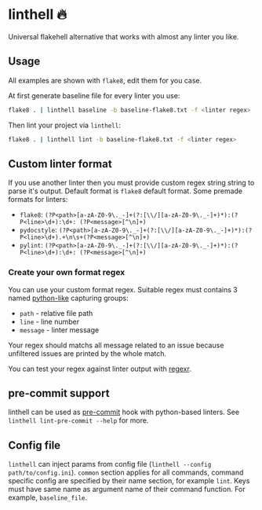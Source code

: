 # linthell 🔥
Universal flakehell alternative that works with almost any linter you like.

## Usage
All examples are shown with `flake8`, edit them for you case.

At first generate baseline file for every linter you use:
```bash
flake8 . | linthell baseline -b baseline-flake8.txt -f <linter regex>
```

Then lint your project via `linthell`:
```bash
flake8 . | linthell lint -b baseline-flake8.txt -f <linter regex>
```

## Custom linter format
If you use another linter then you must provide custom regex string
string to parse it's output. Default format is `flake8` default format.
Some premade formats for linters:
- `flake8`: `(?P<path>[a-zA-Z0-9\._-]+(?:[\\/][a-zA-Z0-9\._-]+)*):(?P<line>\d+):\d+: (?P<message>[^\n]+)`
- `pydocstyle`: `(?P<path>[a-zA-Z0-9\._-]+(?:[\\/][a-zA-Z0-9\._-]+)*):(?P<line>\d+).+\n\s+(?P<message>[^\n]+)`
- `pylint`: `(?P<path>[a-zA-Z0-9\._-]+(?:[\\/][a-zA-Z0-9\._-]+)*):(?P<line>\d+):\d+: (?P<message>[^\n]+)`

### Create your own format regex
You can use your custom format regex. Suitable regex must
contains 3 named [python-like](https://docs.python.org/3/howto/regex.html#:~:text=The%20syntax%20for%20a%20named%20group%20is%20one%20of%20the%20Python%2Dspecific%20extensions%3A%20(%3FP%3Cname%3E...).%20name%20is%2C%20obviously%2C%20the%20name%20of%20the%20group) capturing groups: 
- `path` - relative file path 
- `line` - line number
- `message` - linter message

Your regex should matchs all message related to an issue because 
unfiltered issues are printed by the whole match.

You can test your regex against linter output with [regexr](https://regexr.com/).

## pre-commit support
linthell can be used as [pre-commit](https://pre-commit.com/) hook with python-based linters.
See `linthell lint-pre-commit --help` for more. 

## Config file
`linthell` can inject params from config file (`linthell --config path/to/config.ini`). 
`common` section applies for all commands, command specific config are specified by their name
section, for example `lint`. Keys must have same name as
argument name of their command function. For example, `baseline_file`.
